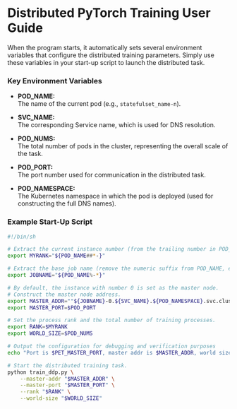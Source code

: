 <!-- 
# 分布式 PyTorch DDP 训练任务使用说明

本文档旨在指导用户如何在 Kubernetes 环境中，利用 StatefulSet 与 Headless Service 构建的分布式部署，实现 PyTorch DDP 训练任务。系统会在每个 Pod 启动时自动注入一系列基础环境变量，用户可通过解析这些变量，灵活配置分布式训练参数，从而实现跨 Pod 通信与任务启动。


## 1. 环境概述

在该系统中，每个 **Pod** 均为任务的基本组织单元，每个 Pod 中运行着用户自定义的容器，该容器负责启动一个 PyTorch DDP 进程。为确保跨 Pod 通信，我们采用了以下两种机制：

- **StatefulSet：**  
  StatefulSet 会为每个 Pod 分配一个稳定的 DNS 名称。例如，第一个 Pod 的名称为 `statefulset_name-0`。

- **Headless Service：**  
  将 Service 的 `clusterIP` 配置为 `None` 后，所有携带指定标签的 Pod 将直接注册至 DNS。当其他 Pod 查询该 Service 域名时，会返回所有匹配 Pod 的 IP 地址列表，从而实现 Pod 之间的互联。  
  因此，每个 Pod 的完整 DNS 域名格式为：  
  ```
  statefulset_name-n.service_name.namespace.svc.cluster.local
  ```  
  例如，`statefulset_name-0.service_name.namespace.svc.cluster.local` 表示第一个 Pod 的 DNS 域名。


## 2. 注入的环境变量

在 Pod 启动过程中，系统会自动注入以下基础环境变量，供容器内部使用：

- **POD_NAME：** 当前 Pod 的名称（例如 `statefulset_name-n`）。
- **SVC_NAME：** 对应的 Service 名称，用于 DNS 解析。
- **POD_NUMS：** 集群中 Pod 的总数，表示任务整体规模。
- **POD_PORT：** 分布式任务通信所使用的端口号。
- **POD_NAMESPACE：** Pod 所在的命名空间，用于构成完整的 DNS 域名。

这些变量为组装分布式训练任务所需的参数提供了基础信息。


## 3. 环境变量处理与启动脚本示例

为了便于用户在镜像启动时动态配置分布式训练参数，建议在容器启动命令中加入如下脚本，对自动注入的环境变量进行处理，从而提取出分布式训练所必需的参数：

```bash
#!/bin/sh

# 从 POD_NAME 中提取 Pod 的数字标识，例如从 "statefulset_name-n" 中提取出 "n"
export MYRANK="${POD_NAME##*-}"

# 去除 POD_NAME 中的数字后缀，提取任务基础名称
export JOBNAME="${POD_NAME%-*}"

# 设置 Python 输出无缓冲，便于日志实时显示（对 PyTorch 训练有帮助）
export PYTHONUNBUFFERED='1'

# 继承由系统注入的通信端口
export MASTER_PORT=$POD_PORT
export PET_MASTER_PORT=$POD_PORT

# 构造主节点地址：默认设定序号为 0 的 Pod 为主节点
export MASTER_ADDR="${JOBNAME}-0.${SVC_NAME}.${POD_NAMESPACE}.svc.cluster.local"
export PET_MASTER_ADDR="${JOBNAME}-0.${SVC_NAME}.${POD_NAMESPACE}.svc.cluster.local"

# 设置分布式训练的全局进程数、当前进程编号等参数
export WORLD_SIZE=$POD_NUMS
export RANK=$MYRANK
export PET_NODE_RANK=$MYRANK

# 如有需要，可自动设定每个节点内的进程数（此处默认设置为 'auto'）
export PET_NPROC_PER_NODE='auto'
export PET_NNODES=$WORLD_SIZE

# 输出当前配置信息，便于调试验证
echo "Port is $PET_MASTER_PORT, master addr is $MASTER_ADDR, world size is $WORLD_SIZE, rank is $RANK"

# 执行用户自定义命令（例如启动分布式训练任务）
user_command
```

**脚本说明：**  
- **MYRANK：** 从 `POD_NAME` 中提取尾部数字，确定当前 Pod 的编号。  
- **JOBNAME：** 去除 `POD_NAME` 的数字部分，作为任务的基础名称。  
- **MASTER_ADDR / MASTER_PORT：** 构造分布式训练主节点的 DNS 地址和端口（默认主节点为编号为 0 的 Pod）。  
- 其余变量（如 `WORLD_SIZE`、`RANK`、`PET_NODE_RANK` 等）用于配置整个分布式训练框架。

用户可以根据自身需求，自定义或扩展该脚本以适应特定场景。


## 4. 使用步骤

1. **构建容器镜像：**  
   请确保您的镜像包含所有必要的依赖以及上述启动脚本。通常，可在 Dockerfile 中通过 `ENTRYPOINT` 或 `CMD` 指令指定启动脚本。

2. **配置 Kubernetes 清单：**  
   在 StatefulSet 配置文件中加入上述环境变量的设置。可参照平台提供的示例 YAML 文件进行配置。

3. **调试与验证：**  
   部署后，请检查 Pod 日志，确认诸如 `MASTER_ADDR`、`RANK`、`WORLD_SIZE` 等环境变量是否正确解析与配置。

4. **启动分布式训练任务：**  
   利用解析后的环境变量启动 PyTorch DDP 或其他分布式训练框架，确保程序能正确构建跨 Pod 的通信结构。

5. **验证 DNS 解析：**  
   在 Pod 内通过 `nslookup`、`dig` 等工具验证 DNS 是否正确。例如：
   ```bash
   nslookup ${JOBNAME}-0.${SVC_NAME}.${POD_NAMESPACE}.svc.cluster.local
   ```
   应返回主节点的正确 IP 地址列表。

---

# Distributed PyTorch DDP Training Task User Guide

This document provides comprehensive instructions for configuring and running distributed PyTorch DDP training tasks in a Kubernetes environment leveraging StatefulSet and Headless Service. In this setup, each pod is assigned a fixed DNS name and is automatically injected with a set of fundamental environment variables, which can be further processed via shell scripts to extract the parameters required for distributed training.


## 1. Environment Overview

In our architecture, each **pod** serves as the basic unit. Every pod hosts a user-defined container that runs one DDP process. To facilitate communication across pods during distributed training, we employ Kubernetes **StatefulSet** and **Headless Service**:

- **StatefulSet:**  
  Each pod obtains a stable DNS name. For instance, the *n*th pod is named `statefulset_name-n`.

- **Headless Service:**  
  By configuring the Service with a `clusterIP` set to `None`, all pods that match the specified label are registered directly with DNS. Consequently, when any pod queries the Service domain, it receives a list of IP addresses corresponding to all matching pods.  
  Specifically, a pod with the name `statefulset_name-n` resolves to the DNS address:  
  ```
  statefulset_name-n.service_name.namespace.svc.cluster.local
  ```


## 2. Injected Environment Variables

At container startup, the following basic environment variables are automatically injected to provide essential runtime information:

- **POD_NAME:**  
  The name of the current pod (e.g., `statefulset_name-n`).

- **SVC_NAME:**  
  The corresponding Service name, which is used for DNS resolution.

- **POD_NUMS:**  
  The total number of pods in the cluster, representing the overall scale of the task.

- **POD_PORT:**  
  The port number used for communication in the distributed task.

- **POD_NAMESPACE:**  
  The Kubernetes namespace in which the pod is deployed (used for constructing the full DNS names).

These variables serve as the foundation for constructing distributed task parameters.


## 3. Environment Variable Processing and Startup Script Example

To help users dynamically configure distributed training parameters, we recommend including a shell script in the container's startup command that processes the injected environment variables. For example:

```bash
#!/bin/sh

# Extract the pod's numeric identifier from POD_NAME (e.g., from "statefulset_name-n" obtain "n")
export MYRANK="${POD_NAME##*-}"

# Derive the base job name by removing the numeric suffix from POD_NAME
export JOBNAME="${POD_NAME%-*}"

# Ensure Python output is unbuffered for real-time logging (useful for PyTorch training)
export PYTHONUNBUFFERED='1'

# Inherit communication port from the injected POD_PORT
export MASTER_PORT=$POD_PORT
export PET_MASTER_PORT=$POD_PORT

# Construct the master address assuming that the pod with rank 0 is the master
export MASTER_ADDR="${JOBNAME}-0.${SVC_NAME}.${POD_NAMESPACE}.svc.cluster.local"
export PET_MASTER_ADDR="${JOBNAME}-0.${SVC_NAME}.${POD_NAMESPACE}.svc.cluster.local"

# Set distributed training parameters: total process count and current process rank
export WORLD_SIZE=$POD_NUMS
export RANK=$MYRANK
export PET_NODE_RANK=$MYRANK

# Optionally, automatically determine the number of processes per node (modify if needed)
export PET_NPROC_PER_NODE='auto'
export PET_NNODES=$WORLD_SIZE

# Output the configuration for debugging and verification purposes
echo "Port is $PET_MASTER_PORT, master addr is $MASTER_ADDR, world size is $WORLD_SIZE, rank is $RANK"

# Execute the user-defined command to start the training task
user_command
```

**Script Explanation:**  
- **MYRANK:** Extracts the numerical suffix from `POD_NAME` to determine the pod's rank.  
- **JOBNAME:** Strips the trailing numeric component from `POD_NAME` to obtain the base job name.  
- **MASTER_ADDR / MASTER_PORT:** Constructs the DNS address and port of the master node (assumed to be the pod with rank 0), which is essential for coordinating distributed training.  
- Other variables such as `WORLD_SIZE` and `RANK` define the overall size of the distributed job and the current node's identifier, respectively.

Users may customize the script further based on their specific training requirements.


## 4. Usage Steps

1. **Build Your Container Image:**  
   Ensure that your container image includes all required dependencies and the startup script as described. Typically, you can specify the startup script using the `ENTRYPOINT` or `CMD` directive in your Dockerfile.

2. **YAML Configuration:**  
   Include the above environment variable settings in your Kubernetes deployment configuration (e.g., within your StatefulSet manifest). You can refer to the provided example YAML for guidance.

3. **Debugging:**  
   After deployment, review the pod logs to verify that environment variables (such as `MASTER_ADDR`, `RANK`, `WORLD_SIZE`, etc.) are correctly set and processed.

4. **Start the Distributed Job:**  
   Launch your distributed training task (e.g., PyTorch DDP) using the processed environment variables to establish proper cross-pod communication.

5. **DNS Resolution Verification:**  
   Within any pod, use tools like `nslookup` or `dig` to confirm that the DNS name resolves correctly. For example:
   ```bash
   nslookup ${JOBNAME}-0.${SVC_NAME}.${POD_NAMESPACE}.svc.cluster.local
   ```
   This should return the correct IP address of the master pod. -->


# Distributed PyTorch Training User Guide

When the program starts, it automatically sets several environment variables that configure the distributed training parameters. Simply use these variables in your start-up script to launch the distributed task.

### Key Environment Variables

- **POD_NAME:**  
  The name of the current pod (e.g., `statefulset_name-n`).

- **SVC_NAME:**  
  The corresponding Service name, which is used for DNS resolution.

- **POD_NUMS:**  
  The total number of pods in the cluster, representing the overall scale of the task.

- **POD_PORT:**  
  The port number used for communication in the distributed task.

- **POD_NAMESPACE:**  
  The Kubernetes namespace in which the pod is deployed (used for constructing the full DNS names).

### Example Start-Up Script

```bash
#!/bin/sh

# Extract the current instance number (from the trailing number in POD_NAME, e.g., `n` from `statefulset_name-n`)
export MYRANK="${POD_NAME##*-}"

# Extract the base job name (remove the numeric suffix from POD_NAME, e.g., `statefulset_name` from `statefulset_name-n`)
export JOBNAME="${POD_NAME%-*}"

# By default, the instance with number 0 is set as the master node.
# Construct the master node address.
export MASTER_ADDR=""${JOBNAME}-0.${SVC_NAME}.${POD_NAMESPACE}.svc.cluster.local""
export MASTER_PORT=$POD_PORT

# Set the process rank and the total number of training processes.
export RANK=$MYRANK
export WORLD_SIZE=$POD_NUMS

# Output the configuration for debugging and verification purposes
echo "Port is $PET_MASTER_PORT, master addr is $MASTER_ADDR, world size is $WORLD_SIZE, rank is $RANK"

# Start the distributed training task.
python train_ddp.py \
    --master-addr "$MASTER_ADDR" \
    --master-port "$MASTER_PORT" \
    --rank "$RANK" \
    --world-size "$WORLD_SIZE"
```
